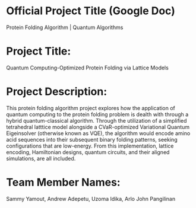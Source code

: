 # Official Project Title (Google Doc)
Protein Folding Algorithm | Quantum Algorithms
# Project Title:
Quantum Computing-Optimized Protein Folding via Lattice Models
# Project Description:
This protein folding algorithm project explores how the application of quantum computing to the protein folding problem is dealth with through a hybrid quantum-classical algorithm. Through the utilization of a simplified tetrahedral latttice model alongside a CVaR-optimized Variational Quantum Eigeinsolver (otherwise known as VQE), the algorithm would encode amino acid sequences into their subsequent binary folding patterns, seeking configurations that are low-energy. From this implementation, lattice encoding, Hamiltonian designs, quantum circuits, and their aligned simulations, are all included.
# Team Member Names:
Sammy Yamout, Andrew Adepetu, Uzoma Idika, Arlo John Pangilinan